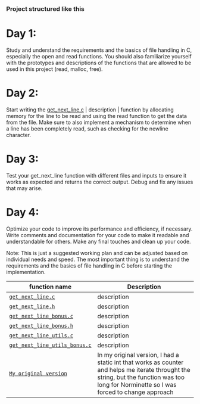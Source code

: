   ### Project structured like this 
  
# Day 1:
Study and understand the requirements and the basics of file handling in C, especially the open and read functions. You should also familiarize yourself with the prototypes and descriptions of the functions that are allowed to be used in this project (read, malloc, free).

# Day 2:
Start writing the  [get_next_line.c](https://github.com/alessiotucci/get_next_line/blob/master/get_next_line.c) | description |
 function by allocating memory for the line to be read and using the read function to get the data from the file. Make sure to also implement a mechanism to determine when a line has been completely read, such as checking for the newline character.

# Day 3:
Test your get_next_line function with different files and inputs to ensure it works as expected and returns the correct output. Debug and fix any issues that may arise.

# Day 4:
Optimize your code to improve its performance and efficiency, if necessary. Write comments and documentation for your code to make it readable and understandable for others. Make any final touches and clean up your code.

Note: This is just a suggested working plan and can be adjusted based on individual needs and speed. The most important thing is to understand the requirements and the basics of file handling in C before starting the implementation.
  
  
  
| function name | Description | 
 | ----------------------------- | ------------------------------------------------- | 
| [`get_next_line.c`](https://github.com/alessiotucci/get_next_line/blob/master/get_next_line.c) | description |
| [`get_next_line.h`](https://github.com/alessiotucci/get_next_line/blob/master/get_next_line.h) | description | 
| [`get_next_line_bonus.c`](https://github.com/alessiotucci/get_next_line/blob/master/get_next_line_bonus.c) | description | 
| [`get_next_line_bonus.h`](https://github.com/alessiotucci/get_next_line/blob/master/get_next_line_bonus.h) | description |  
| [`get_next_line_utils.c`](https://github.com/alessiotucci/get_next_line/blob/master/get_next_line_utils.c) | description |
| [`get_next_line_utils_bonus.c`](https://github.com/alessiotucci/get_next_line/blob/master/get_next_line_utils.c) | description | 
| [`My original version`](https://github.com/alessiotucci/get_next_line/blob/master/original_version.c) | In my original version, I had a static int that works as counter and helps me iterate throught the string, but the function was too long for Norminette so I was forced to change approach |  
